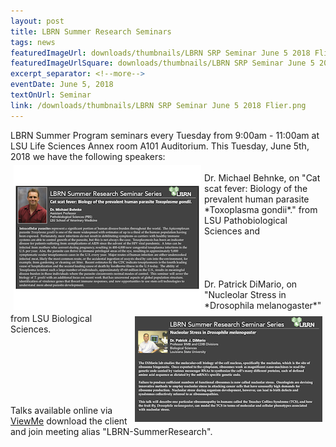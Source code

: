 ```yaml
---
layout: post
title: LBRN Summer Research Seminars
tags: news
featuredImageUrl: downloads/thumbnails/LBRN SRP Seminar June 5 2018 Flier.png
featuredImageUrlSquare: downloads/thumbnails/LBRN SRP Seminar June 5 2018 Flier.png
excerpt_separator: <!--more-->
eventDate: June 5, 2018
textOnUrl: Seminar
link: /downloads/thumbnails/LBRN SRP Seminar June 5 2018 Flier.png
---
```

<p>LBRN Summer Program seminars every Tuesday from 9:00am - 11:00am at LSU Life Sciences Annex room A101 Auditorium. This Tuesday, June 5th, 2018 we have the following speakers:<!--more--> <br><a href="/downloads/2018-SRP-Behnke Talk Flyer v2.pdf"><img src="/downloads/thumbnails/2018-SRP-Behnke Talk Flyer v2.png" style="float: left" margin="20" hspace="5" vspace="5"></a><br>Dr. Michael Behnke, on "Cat scat fever: Biology of the prevalent human parasite *Toxoplasma gondii*." from LSU Pathobiological Sciences and <br><br><br><br><br><a href="/downloads/2018-SRP-DiMario Talk Flyer.pdf"><img src="/downloads/thumbnails/2018-SRP-DiMario Talk Flyer.png" style="float: right" margin="20" hspace="5" vspace="5"></a>Dr. Patrick DiMario, on "Nucleolar Stress in *Drosophila melanogaster*" from LSU Biological Sciences.</p>
<br><br><br><br><br>
<p>Talks available online via <a class="button" href="{{ "https://viewme.ezuce.com" }}">ViewMe</a> download the client and join meeting alias "LBRN-SummerResearch".</p>
